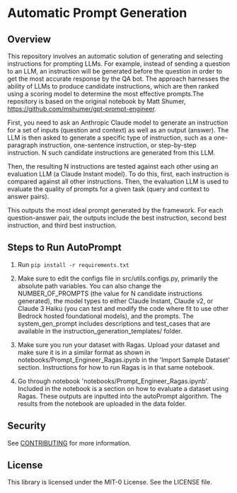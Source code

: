 # Automatic Prompt Generation

## Overview
This repository involves an automatic solution of generating and selecting instructions for prompting LLMs. For example, instead of sending a question to an LLM, an instruction will be generated before the question in order to get the most accurate response by the QA bot. The approach harnesses the ability of LLMs to produce candidate instructions, which are then ranked using a
scoring model to determine the most effective prompts.The repository is based on the original notebook by Matt Shumer, https://github.com/mshumer/gpt-prompt-engineer. 

First, you need to ask an Anthropic Claude model to generate an instruction for a set of inputs
(question and context) as well as an output (answer). The LLM is then asked to generate a
specific type of instruction, such as a one-paragraph instruction, one-sentence instruction, or
step-by-step instruction. N such candidate instructions are generated from this LLM.

Then, the resulting N instructions are tested against each other using an evaluation LLM (a
Claude Instant model). To do this, first, each instruction is
compared against all other instructions. Then, the evaluation LLM is used to evaluate the
quality of prompts for a given task (query and context to answer pairs).

This outputs the most ideal prompt generated by the framework. For each question-answer
pair, the outputs include the best instruction, second best instruction, and third best
instruction. 

## Steps to Run AutoPrompt
1. Run ```pip install -r requirements.txt```

2. Make sure to edit the configs file in src/utils.configs.py, primarily the absolute path variables. You can also change the NUMBER_OF_PROMPTS (the value for N candidate instructions generated), the model types to either Claude Instant, Claude v2, or Claude 3 Haiku (you can test and modify the code where fit to use other Bedrock hosted foundational models), and the prompts. The system_gen_prompt includes descriptions and test_cases that are available in the instruction_generation_templates/ folder. 

3. Make sure you run your dataset with Ragas. Upload your dataset and make sure it is in a similar format as shown in notebooks/Prompt_Engineer_Ragas.ipynb in the 'Import Sample Dataset' section. Instructions for how to run Ragas is in that same notebook. 

4. Go through notebook 'notebooks/Prompt_Engineer_Ragas.ipynb'. Included in the notebook is a section on how to evaluate a dataset using Ragas. These outputs are inputted into the autoPrompt algorithm. The results from the notebook are uploaded in the data folder. 

## Security

See [CONTRIBUTING](CONTRIBUTING.md#security-issue-notifications) for more information.

## License

This library is licensed under the MIT-0 License. See the LICENSE file.


